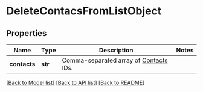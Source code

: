 # DeleteContacsFromListObject

## Properties
Name | Type | Description | Notes
------------ | ------------- | ------------- | -------------
**contacts** | **str** | Comma-separated array of [Contacts](/docs/api/contacts/) IDs.  | 

[[Back to Model list]](../README.md#documentation-for-models) [[Back to API list]](../README.md#documentation-for-api-endpoints) [[Back to README]](../README.md)


